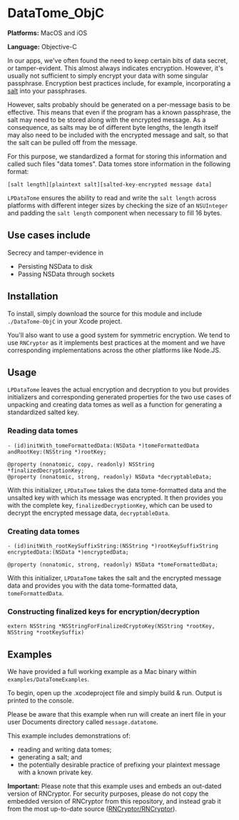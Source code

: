 # DataTome\_ObjC

**Platforms:** MacOS and iOS

**Language:** Objective-C

In our apps, we've often found the need to keep certain bits of data secret, or tamper-evident. This almost always indicates encryption. However, it's usually not sufficient to simply encrypt your data with some singular passphrase. Encryption best practices include, for example, incorporating a [salt](http://crypto.stackexchange.com/questions/1776/can-you-help-me-understand-what-a-cryptographic-salt-is) into your passphrases.

However, salts probably should be generated on a per-message basis to be effective. This means that even if the program has a known passphrase, the salt may need to be stored along with the encrypted message. As a consequence, as salts may be of different byte lengths, the length itself may also need to be included with the encrypted message and salt, so that the salt can be pulled off from the message.

For this purpose, we standardized a format for storing this information and called such files "data tomes". Data tomes store information in the following format:

`[salt length][plaintext salt][salted-key-encrypted message data]`

`LPDataTome` ensures the ability to read and write the `salt length` across platforms with different integer sizes by checking the size of an `NSUInteger` and padding the `salt length` component when necessary to fill 16 bytes.


## Use cases include

Secrecy and tamper-evidence in

* Persisting NSData to disk
* Passing NSData through sockets


## Installation

To install, simply download the source for this module and include `./DataTome-ObjC` in your Xcode project. 

You'll also want to use a good system for symmetric encryption. We tend to use `RNCryptor` as it implements best practices at the moment and we have corresponding implementations across the other platforms like Node.JS.


## Usage

`LPDataTome` leaves the actual encryption and decryption to you but provides initializers and corresponding generated properties for the two use cases of unpacking and creating data tomes as well as a function for generating a standardized salted key.

### Reading data tomes

	- (id)initWith_tomeFormattedData:(NSData *)tomeFormattedData andRootKey:(NSString *)rootKey;

	@property (nonatomic, copy, readonly) NSString *finalizedDecryptionKey;
	@property (nonatomic, strong, readonly) NSData *decryptableData;
	
With this initializer, `LPDataTome` takes the data tome-formatted data and the unsalted key with which its message was encrypted. It then provides you with the complete key, `finalizedDecryptionKey`, which can be used to decrypt the encrypted message data, `decryptableData`.


### Creating data tomes

	- (id)initWith_rootKeySuffixString:(NSString *)rootKeySuffixString encryptedData:(NSData *)encryptedData;

	@property (nonatomic, strong, readonly) NSData *tomeFormattedData;

With this initializer, `LPDataTome` takes the salt and the encrypted message data and provides you with the data tome-formatted data, `tomeFormattedData`.

### Constructing finalized keys for encryption/decryption

	extern NSString *NSStringForFinalizedCryptoKey(NSString *rootKey, NSString *rootKeySuffix)


## Examples

We have provided a full working example as a Mac binary within `examples/DataTomeExamples`.

To begin, open up the .xcodeproject file and simply build & run. Output is printed to the console.

Please be aware that this example when run will create an inert file in your user Documents directory called `message.datatome`.

This example includes demonstrations of:

* reading and writing data tomes;
* generating a salt; and
* the potentially desirable practice of prefixing your plaintext message with a known private key.

**Important:** Please note that this example uses and embeds an out-dated version of RNCryptor. For security purposes, please do not copy the embedded version of RNCryptor from this repository, and instead grab it from the most up-to-date source ([RNCryptor/RNCryptor](https://github.com/RNCryptor/RNCryptor)).